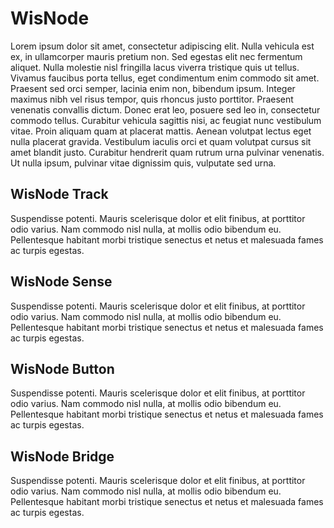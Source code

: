 # WisNode

<rk-head img="/assets/rakwireless/product-categories/WisNode.svg" center>

Lorem ipsum dolor sit amet, consectetur adipiscing elit. Nulla vehicula est ex, in ullamcorper mauris pretium non. Sed egestas elit nec fermentum aliquet. Nulla molestie nisl fringilla lacus viverra tristique quis ut tellus. Vivamus faucibus porta tellus, eget condimentum enim commodo sit amet. Praesent sed orci semper, lacinia enim non, bibendum ipsum. Integer maximus nibh vel risus tempor, quis rhoncus justo porttitor. Praesent venenatis convallis dictum. Donec erat leo, posuere sed leo in, consectetur commodo tellus. Curabitur vehicula sagittis nisi, ac feugiat nunc vestibulum vitae. Proin aliquam quam at placerat mattis. Aenean volutpat lectus eget nulla placerat gravida. Vestibulum iaculis orci et quam volutpat cursus sit amet blandit justo. Curabitur hendrerit quam rutrum urna pulvinar venenatis. Ut nulla ipsum, pulvinar vitae dignissim quis, vulputate sed urna.

</rk-head>

## WisNode Track

<rk-head img="/assets/rakwireless/product-categories/WisNode-Track.svg">

Suspendisse potenti. Mauris scelerisque dolor et elit finibus, at porttitor odio varius. Nam commodo nisl nulla, at mollis odio bibendum eu. Pellentesque habitant morbi tristique senectus et netus et malesuada fames ac turpis egestas.

</rk-head>

<rk-products :tags="['wisnode', 'track']" />

## WisNode Sense

<rk-head img="/assets/rakwireless/product-categories/WisNode-Sense.svg">

Suspendisse potenti. Mauris scelerisque dolor et elit finibus, at porttitor odio varius. Nam commodo nisl nulla, at mollis odio bibendum eu. Pellentesque habitant morbi tristique senectus et netus et malesuada fames ac turpis egestas.

</rk-head>

<rk-products :tags="['wisnode', 'sense']" />

## WisNode Button

<rk-head img="/assets/rakwireless/product-categories/WisNode-Button.svg">

Suspendisse potenti. Mauris scelerisque dolor et elit finibus, at porttitor odio varius. Nam commodo nisl nulla, at mollis odio bibendum eu. Pellentesque habitant morbi tristique senectus et netus et malesuada fames ac turpis egestas.

</rk-head>

<rk-products :tags="['wisnode', 'button']" />

## WisNode Bridge

<rk-head img="/assets/rakwireless/product-categories/WisNode-Bridge.svg">

Suspendisse potenti. Mauris scelerisque dolor et elit finibus, at porttitor odio varius. Nam commodo nisl nulla, at mollis odio bibendum eu. Pellentesque habitant morbi tristique senectus et netus et malesuada fames ac turpis egestas.

</rk-head>

<rk-products :tags="['wisnode', 'bridge']" />
